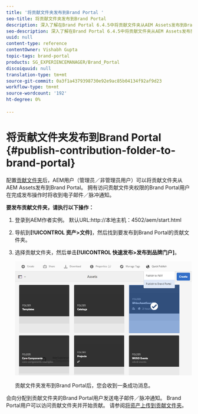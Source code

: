 ```yaml
---
title: '将贡献文件夹发布到Brand Portal '
seo-title: 将贡献文件夹发布到Brand Portal
description: 深入了解在Brand Portal 6.4.5中将贡献文件夹从AEM Assets发布到Brand Portal。
seo-description: 深入了解在Brand Portal 6.4.5中将贡献文件夹从AEM Assets发布到Brand Portal。
uuid: null
content-type: reference
contentOwner: Vishabh Gupta
topic-tags: brand-portal
products: SG_EXPERIENCEMANAGER/Brand_Portal
discoiquuid: null
translation-type: tm+mt
source-git-commit: 0a3f1a4379398730e92e9ac85b04134f92af9d23
workflow-type: tm+mt
source-wordcount: '192'
ht-degree: 0%

---
```



# 将贡献文件夹发布到Brand Portal {#publish-contribution-folder-to-brand-portal}

配置[贡献文件夹](brand-portal-configure-contribution-folder-properties.md)后，AEM用户（管理员／非管理员用户）可以将贡献文件夹从AEM Assets发布到Brand Portal。 拥有访问贡献文件夹权限的Brand Portal用户在完成发布操作时将收到电子邮件／脉冲通知。


**要发布贡献文件夹，请执行以下操作：**

1. 登录到AEM作者实例。
默认URL:http://本地主机：4502/aem/start.html
1. 导航到&#x200B;**[!UICONTROL 资产>文件]**，然后找到要发布到Brand Portal的贡献文件夹。
1. 选择贡献文件夹，然后单击&#x200B;**[!UICONTROL 快速发布>发布到品牌门户]**。

   ![](assets/publish-contribution-folder-to-bp.png)

   贡献文件夹发布到Brand Portal后，您会收到一条成功消息。

会向分配到贡献文件夹的Brand Portal用户发送电子邮件／脉冲通知。 Brand Portal用户可以访问贡献文件夹并开始贡献。 请参阅[将资产上传到贡献文件夹](brand-portal-upload-assets-to-contribution-folder.md)。